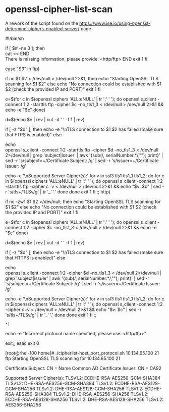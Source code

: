 # openssl-cipher-list-scan
A rework of the script found on the https://www.ise.io/using-openssl-determine-ciphers-enabled-server/ page

#!/bin/sh

if [ $# -ne 3 ]; then  
cat << END	
There is missing information, please provide: <IP> <PORT> <http/ftp>
END
exit 1
fi

case "$3" in
	ftp)

if nc $1 $2 < /dev/null > /dev/null 2>&1; then
	echo "Starting OpenSSL TLS scanning for $1 $2"
  else
	echo "No connection could be established with $1 $2 (check the provided IP and PORT)"
  exit 1
fi

e=$(for c in $(openssl ciphers 'ALL:eNULL' | tr ':' ' '); do
		openssl s_client -connect $1:$2 -starttls ftp -cipher $c -no_tls1_3 < /dev/null > /dev/null 2>&1 && echo -e "$c"
	done)
 
d=$(echo $e | rev | cut -d ' ' -f 1 | rev)

if [ -z "$d" ]; then
  echo -e "\nTLS connection to $1 $2 has failed (make sure that FTPS is enabled)"
else
  
  echo  
		openssl s_client -connect $1:$2 -starttls ftp -cipher $d -no_tls1_3 < /dev/null 2>/dev/null | grep 'subject\|issuer' | awk '{sub(/, serialNumber.*/,""); print}' | sed -r 's/subject=+/Certificate Subject: /g' | sed -r 's/issuer=+/Certificate Issuer:  /g'

  echo -e '\nSupported Server Cipher(s):'
		for v in ssl3 tls1 tls1_1 tls1_2; do
			for c in $(openssl ciphers 'ALL:eNULL' | tr ':' ' '); do
				openssl s_client -connect $1:$2 -starttls ftp -cipher $c -$v < /dev/null > /dev/null 2>&1 && echo "$v: $c" | sed -r 's/tls+/TLSv/g' | tr '_' '.' 
			done
		done 
  exit 1
fi
;;
	http)
	
if nc -zw1 $1 $2 >/dev/null; then
	echo "Starting OpenSSL TLS scanning for $1 $2"
  else
	echo "No connection could be established with $1 $2 (check the provided IP and PORT)"
  exit 1
fi

e=$(for c in $(openssl ciphers 'ALL:eNULL' | tr ':' ' '); do
		openssl s_client -connect $1:$2 -cipher $c -no_tls1_3 < /dev/null > /dev/null 2>&1 && echo -e "$c"
	done)
 
d=$(echo $e | rev | cut -d ' ' -f 1 | rev)

if [ -z "$d" ]; then
  echo -e "\nTLS connection to $1 $2 has failed (make sure that HTTPS is enabled)"
else
  
  echo  
		openssl s_client -connect $1:$2 -cipher $d -no_tls1_3 < /dev/null 2>/dev/null | grep 'subject\|issuer' | awk '{sub(/, serialNumber.*/,""); print}' | sed -r 's/subject=+/Certificate Subject: /g' | sed -r 's/issuer=+/Certificate Issuer:  /g'

  echo -e '\nSupported Server Cipher(s):'
		for v in ssl3 tls1 tls1_1 tls1_2; do
			for c in $(openssl ciphers 'ALL:eNULL' | tr ':' ' '); do
				openssl s_client -connect $1:$2 -cipher $c -$v < /dev/null > /dev/null 2>&1 && echo "$v: $c" | sed -r 's/tls+/TLSv/g' | tr '_' '.' 
			done
		done 
  exit 1
fi
;;	

	*)
echo -e "Incorrect protocol name specified, please use: <IP> <PORT> <http/ftp>"

exit;;
esac
exit 0


[root@rhel-100 home]# ./cipherlist-host_port_protocol.sh 10.134.65.100 21 ftp 
Starting OpenSSL TLS scanning for 10.134.65.100 21 

Certificate Subject: CN = Name Common AD 
Certificate Issuer:  CN = CA92 

Supported Server Cipher(s): 
TLSv1.2: ECDHE-RSA-AES256-GCM-SHA384 
TLSv1.2: DHE-RSA-AES256-GCM-SHA384 
TLSv1.2: ECDHE-RSA-AES128-GCM-SHA256 
TLSv1.2: DHE-RSA-AES128-GCM-SHA256 
TLSv1.2: ECDHE-RSA-AES256-SHA384 
TLSv1.2: DHE-RSA-AES256-SHA256 
TLSv1.2: ECDHE-RSA-AES128-SHA256 
TLSv1.2: DHE-RSA-AES128-SHA256 
TLSv1.2: AES256-SHA256 
